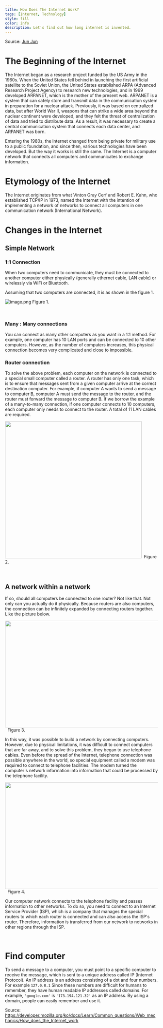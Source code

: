 ```yaml
---
title: How Does The Internet Work?
tags: [Internet, Technology]
style: fill
color: info
description: Let's find out how long internet is invented.
---
```


Source: [Jun Jun](https://medium.com/@Junyeong_Choi/how-does-the-internet-work-d9baa372a211)

# The Beginning of the Internet
The Internet began as a research project funded by the US Army in the 1960s. When the United States fell behind in launching the first artificial satellite to the Soviet Union, the United States established ARPA (Advanced Research Project Agency) to research new technologies, and in 1969 developed ARPANET, which is the mother of the present web. ARPANET is a system that can safely store and transmit data in the communication system in preparation for a nuclear attack. Previously, it was based on centralized data, but after World War II, weapons that can strike a wide area beyond the nuclear continent were developed, and they felt the threat of centralization of data and tried to distribute data. As a result, it was necessary to create a central communication system that connects each data center, and ARPANET was born.

Entering the 1980s, the Internet changed from being private for military use to a public foundation, and since then, various technologies have been developed. But the way it works is still the same. The Internet is a computer network that connects all computers and communicates to exchange information.
&nbsp;

# Etymology of the Internet

The Internet originates from what Vinton Gray Cerf and Robert E. Kahn, who established TCP/IP in 1973, named the Internet with the intention of implementing a network of networks to connect all computers in one communication network (International Network).
&nbsp;

# Changes in the Internet
## Simple Network
### 1:1 Connection
When two computers need to communicate, they must be connected to another computer either physically (generally ethernet cable, LAN cable) or wirelessly via WiFi or Bluetooth.

Assuming that two computers are connected, it is as shown in the figure 1.


![image.png](https://developer.mozilla.org/en-US/docs/Learn/Common_questions/Web_mechanics/How_does_the_Internet_work/internet-schema-1.png)
Figure 1.

&nbsp;

### Many : Many connections

You can connect as many other computers as you want in a 1:1 method. For example, one computer has 10 LAN ports and can be connected to 10 other computers. However, as the number of computers increases, this physical connection becomes very complicated and close to impossible.
&nbsp;

### Router connection

To solve the above problem, each computer on the network is connected to a special small computer called a router. A router has only one task, which is to ensure that messages sent from a given computer arrive at the correct destination computer. For example, if computer A wants to send a message to computer B, computer A must send the message to the router, and the router must forward the message to computer B. If we borrow the example of a many-to-many connection, if one computer connects to 10 computers, each computer only needs to connect to the router. A total of 11 LAN cables are required.

<img src="https://developer.mozilla.org/en-US/docs/Learn/Common_questions/Web_mechanics/How_does_the_Internet_work/internet-schema-3.png" width="450" height="450" class="center">&nbsp;
Figure 2.

&nbsp;

## A network within a network

If so, should all computers be connected to one router? Not like that. Not only can you actually do it physically. Because routers are also computers, the connection can be infinitely expanded by connecting routers together. Like the picture below.

<img src="https://developer.mozilla.org/en-US/docs/Learn/Common_questions/Web_mechanics/How_does_the_Internet_work/internet-schema-4.png" width="600" height="350" class="center">&nbsp;
Figure 3.


In this way, it was possible to build a network by connecting computers. However, due to physical limitations, it was difficult to connect computers that are far away, and to solve this problem, they began to use telephone cables. Even before the spread of the Internet, telephone connection was possible anywhere in the world, so special equipment called a modem was required to connect to telephone facilities. The modem turned the computer's network information into information that could be processed by the telephone facility.

<img src="https://developer.mozilla.org/en-US/docs/Learn/Common_questions/Web_mechanics/How_does_the_Internet_work/internet-schema-6.png" width="600" height="350" class="center">&nbsp;
Figure 4.


Our computer network connects to the telephone facility and passes information to other networks. To do so, you need to connect to an Internet Service Provider (ISP), which is a company that manages the special routers to which each router is connected and can also access the ISP's router. Therefore, information is transferred from our network to networks in other regions through the ISP.

&nbsp;
# Find computer

To send a message to a computer, you must point to a specific computer to receive the message, which is sent to a unique address called IP (Internet Protocol). An IP address is an address consisting of a dot and four numbers. For example `127.0.0.1` Since these numbers are difficult for humans to remember, they have human readable IP addresses called domains. For example, `'google.com'` is `'173.194.121.32'` as an IP address. By using a domain, people can easily remember and use it.

Source: https://developer.mozilla.org/ko/docs/Learn/Common_questions/Web_mechanics/How_does_the_Internet_work